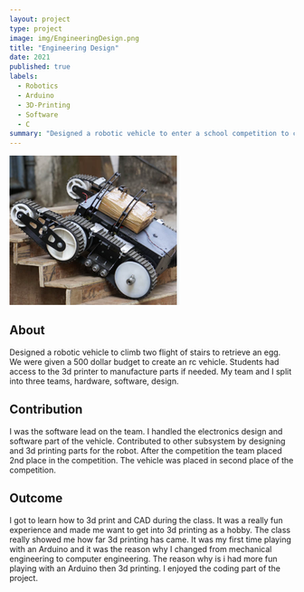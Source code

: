 ```yaml
---
layout: project
type: project
image: img/EngineeringDesign.png
title: "Engineering Design"
date: 2021
published: true
labels:
  - Robotics
  - Arduino
  - 3D-Printing
  - Software
  - C
summary: "Designed a robotic vehicle to enter a school competition to climb two flights of stair and bring back an egg."
---
```

<img width="300px"  src="../img/EngineeringDesign.png"> 

## **About**
Designed a robotic vehicle to climb two flight of stairs to retrieve an egg. We were given a 500 dollar budget to create an rc vehicle. Students had access to the 3d printer to manufacture parts if needed. My team and I split into three teams, hardware, software, design. 

## **Contribution**
I was the software lead on the team. I handled the electronics design and software part of the vehicle. Contributed to other subsystem by designing and 3d printing parts for the robot. After the competition the team placed 2nd place in the competition. The vehicle was placed in second place of the competition.

## **Outcome**
I got to learn how to 3d print and CAD during the class. It was a really fun experience and made me want to get into 3d printing as a hobby. The class really showed me how far 3d printing has came. It was my first time playing with an Arduino and it was the reason why I changed from mechanical engineering to computer engineering. The reason why is i had more fun playing with an Arduino then 3d printing. I enjoyed the coding part of the project.
